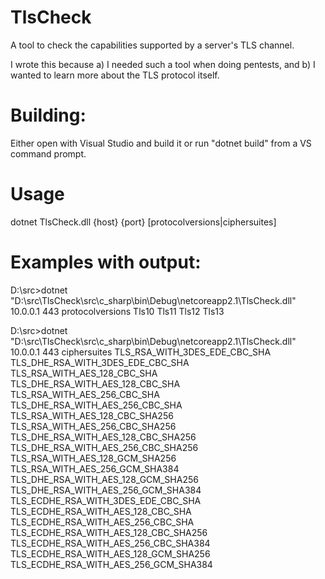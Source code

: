 # TlsCheck
A tool to check the capabilities supported by a server's TLS channel.

I wrote this because a) I needed such a tool when doing pentests, and b) I wanted to learn more about the TLS protocol itself.

# Building:
Either open with Visual Studio and build it or run "dotnet build" from a VS command prompt.

# Usage
dotnet TlsCheck.dll {host} {port} [protocolversions|ciphersuites]

# Examples with output:
D:\src>dotnet "D:\src\TlsCheck\src\c_sharp\bin\Debug\netcoreapp2.1\TlsCheck.dll" 10.0.0.1 443 protocolversions
Tls10
Tls11
Tls12
Tls13

D:\src>dotnet "D:\src\TlsCheck\src\c_sharp\bin\Debug\netcoreapp2.1\TlsCheck.dll" 10.0.0.1 443 ciphersuites
TLS_RSA_WITH_3DES_EDE_CBC_SHA
TLS_DHE_RSA_WITH_3DES_EDE_CBC_SHA
TLS_RSA_WITH_AES_128_CBC_SHA
TLS_DHE_RSA_WITH_AES_128_CBC_SHA
TLS_RSA_WITH_AES_256_CBC_SHA
TLS_DHE_RSA_WITH_AES_256_CBC_SHA
TLS_RSA_WITH_AES_128_CBC_SHA256
TLS_RSA_WITH_AES_256_CBC_SHA256
TLS_DHE_RSA_WITH_AES_128_CBC_SHA256
TLS_DHE_RSA_WITH_AES_256_CBC_SHA256
TLS_RSA_WITH_AES_128_GCM_SHA256
TLS_RSA_WITH_AES_256_GCM_SHA384
TLS_DHE_RSA_WITH_AES_128_GCM_SHA256
TLS_DHE_RSA_WITH_AES_256_GCM_SHA384
TLS_ECDHE_RSA_WITH_3DES_EDE_CBC_SHA
TLS_ECDHE_RSA_WITH_AES_128_CBC_SHA
TLS_ECDHE_RSA_WITH_AES_256_CBC_SHA
TLS_ECDHE_RSA_WITH_AES_128_CBC_SHA256
TLS_ECDHE_RSA_WITH_AES_256_CBC_SHA384
TLS_ECDHE_RSA_WITH_AES_128_GCM_SHA256
TLS_ECDHE_RSA_WITH_AES_256_GCM_SHA384
